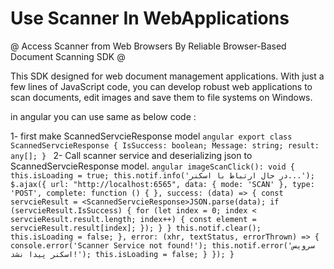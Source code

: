 # Use Scanner In WebApplications
@ Access Scanner from Web Browsers By Reliable Browser-Based Document Scanning SDK @

This SDK designed for web document management applications. With just a few lines of JavaScript code, you can develop robust web applications to scan documents, edit images and save them to file systems on Windows.



in angular you can use same as below code :

1- first make ScannedServcieResponse model
`angular
export class ScannedServcieResponse {
  IsSuccess: boolean;
  Message: string;
  result: any[];
}
`
2- Call scanner service and deserializing json to ScannedServcieResponse model.
`angular
imageScanClick(): void {
    this.isLoading = true;
    this.notif.info('در حال ارتباط با اسکنر...');
    $.ajax({
      url: "http://localhost:6565",
      data: { mode: 'SCAN' },
      type: 'POST',
      complete: function () {
      },
      success: (data) => {
        const servcieResult = <ScannedServcieResponse>JSON.parse(data);
        if (servcieResult.IsSuccess) {
          for (let index = 0; index < servcieResult.result.length; index++) {
            const element = servcieResult.result[index];
            });
          }
        }
        this.notif.clear();
        this.isLoading = false;
      },
      error: (xhr, textStatus, errorThrown) => {
        console.error('Scanner Service not found!');
        this.notif.error('سرویس اسکنر پیدا نشد!');
        this.isLoading = false;
      }
    });
  }
  `
